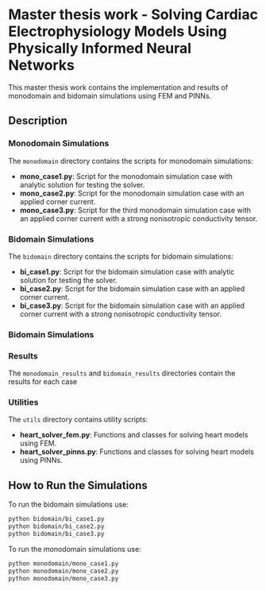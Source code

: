 # Master thesis work - Solving Cardiac Electrophysiology Models Using Physically Informed Neural Networks

This master thesis work contains the implementation and results of monodomain and bidomain simulations using FEM and PINNs.

## Description

### Monodomain Simulations

The `monodomain` directory contains the scripts for monodomain simulations:
- **mono_case1.py**: Script for the monodomain simulation case with analytic solution for testing the solver.
- **mono_case2.py**: Script for the monodomain simulation case with an applied corner current.
- **mono_case3.py**: Script for the third monodomain simulation case with an applied corner current with a strong nonisotropic conductivity tensor.
### Bidomain Simulations

The `bidomain` directory contains the scripts for bidomain simulations:
- **bi_case1.py**: Script for the bidomain simulation case with analytic solution for testing the solver.
- **bi_case2.py**: Script for the bidomain simulation case with an applied corner current.
- **bi_case3.py**: Script for the bidomain simulation case with an applied corner current with a strong nonisotropic conductivity tensor.
### Bidomain Simulations

### Results

The `monodomain_results` and `bidomain_results` directories contain the results for each case

### Utilities

The `utils` directory contains utility scripts:
- **heart_solver_fem.py**: Functions and classes for solving heart models using FEM.
- **heart_solver_pinns.py**: Functions and classes for solving heart models using PINNs.

## How to Run the Simulations

To run the bidomain simulations use:
```bash
python bidomain/bi_case1.py
python bidomain/bi_case2.py
python bidomain/bi_case3.py
```

To run the monodomain simulations use:
```bash
python monodomain/mono_case1.py
python monodomain/mono_case2.py
python monodomain/mono_case3.py
```

